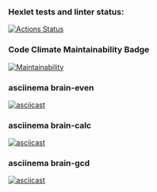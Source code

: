 ### Hexlet tests and linter status:
[![Actions Status](https://github.com/valmlord/frontend-project-44/workflows/hexlet-check/badge.svg)](https://github.com/valmlord/frontend-project-44/actions)

### Code Climate Maintainability Badge
[![Maintainability](https://api.codeclimate.com/v1/badges/f15cd5b6f4aacf8781fa/maintainability)](https://codeclimate.com/github/valmlord/frontend-project-44/maintainability)

### asciinema brain-even
[![asciicast](https://asciinema.org/a/TfPkbi2CVlE6e5xNiS7ZrLlaZ.svg)](https://asciinema.org/a/TfPkbi2CVlE6e5xNiS7ZrLlaZ)

### asciinema brain-calc
[![asciicast](https://asciinema.org/a/N4o7oYCaPBNbIczLc5p277CeB.svg)](https://asciinema.org/a/N4o7oYCaPBNbIczLc5p277CeB)

### asciinema brain-gcd
[![asciicast](https://asciinema.org/a/LjMQ4X49sJUEVENplTK7rsFNE.svg)](https://asciinema.org/a/LjMQ4X49sJUEVENplTK7rsFNE)

